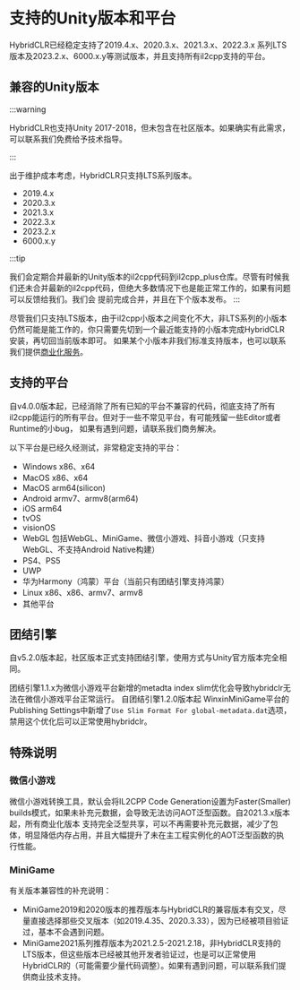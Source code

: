 
# 支持的Unity版本和平台

HybridCLR已经稳定支持了2019.4.x、2020.3.x、2021.3.x、2022.3.x 系列LTS版本及2023.2.x、6000.x.y等测试版本，并且支持所有il2cpp支持的平台。

## 兼容的Unity版本

:::warning

HybridCLR也支持Unity 2017-2018，但未包含在社区版本。如果确实有此需求，可以联系我们免费给予技术指导。

:::

出于维护成本考虑，HybridCLR只支持LTS系列版本。

- 2019.4.x
- 2020.3.x
- 2021.3.x
- 2022.3.x
- 2023.2.x
- 6000.x.y

:::tip

我们会定期合并最新的Unity版本的il2cpp代码到il2cpp_plus仓库。尽管有时候我们还未合并最新的il2cpp代码，但绝大多数情况下也是能正常工作的，如果有问题可以反馈给我们。我们会
提前完成合并，并且在下个版本发布。
:::

尽管我们只支持LTS版本，由于il2cpp小版本之间变化不大，非LTS系列的小版本仍然可能是能工作的，你只需要先切到一个最近能支持的小版本完成HybridCLR安装，再切回当前版本即可。
如果某个小版本非我们标准支持版本，也可以联系我们提供[商业化服务](../business/intro.md)。

## 支持的平台

自v4.0.0版本起，已经消除了所有已知的平台不兼容的代码，彻底支持了所有il2cpp能运行的所有平台。但对于一些不常见平台，有可能残留一些Editor或者Runtime的小bug，
如果有遇到问题，请联系我们商务解决。

以下平台是已经久经测试，非常稳定支持的平台：

- Windows x86、x64
- MacOS x86、x64
- MacOS arm64(silicon)
- Android armv7、armv8(arm64)
- iOS arm64
- tvOS
- visionOS
- WebGL 包括WebGL、MiniGame、微信小游戏、抖音小游戏（只支持WebGL、不支持Android Native构建）
- PS4、PS5
- UWP
- 华为Harmony（鸿蒙）平台（当前只有团结引擎支持鸿蒙）
- Linux x86、x86、armv7、armv8
- 其他平台

## 团结引擎

自v5.2.0版本起，社区版本正式支持团结引擎，使用方式与Unity官方版本完全相同。

团结引擎1.1.x为微信小游戏平台新增的metadta index slim优化会导致hybridclr无法在微信小游戏平台正常运行。
自团结引擎1.2.0版本起 WinxinMiniGame平台的Publishing Settings中新增了`Use Slim Format For global-metadata.dat`选项，禁用这个优化后可以正常使用hybridclr。

## 特殊说明

### 微信小游戏

微信小游戏转换工具，默认会将IL2CPP Code Generation设置为Faster(Smaller) builds模式，如果未补充元数据，会导致无法访问AOT泛型函数。自2021.3.x版本起，所有商业化版本
支持完全泛型共享，可以不再需要补充元数据，减少了包体，明显降低内存占用，并且大幅提升了未在主工程实例化的AOT泛型函数的执行性能。

### MiniGame

有关版本兼容性的补充说明：

- MiniGame2019和2020版本的推荐版本与HybridCLR的兼容版本有交叉，尽量直接选择那些交叉版本（如2019.4.35、2020.3.33），因为已经被项目验证过，基本不会遇到问题。
- MiniGame2021系列推荐版本为2021.2.5-2021.2.18，非HybridCLR支持的LTS版本，但这些版本已经被其他开发者验证过，也是可以正常使用HybridCLR的（可能需要少量代码调整）。如果有遇到问题，可以联系我们提供商业技术支持。



